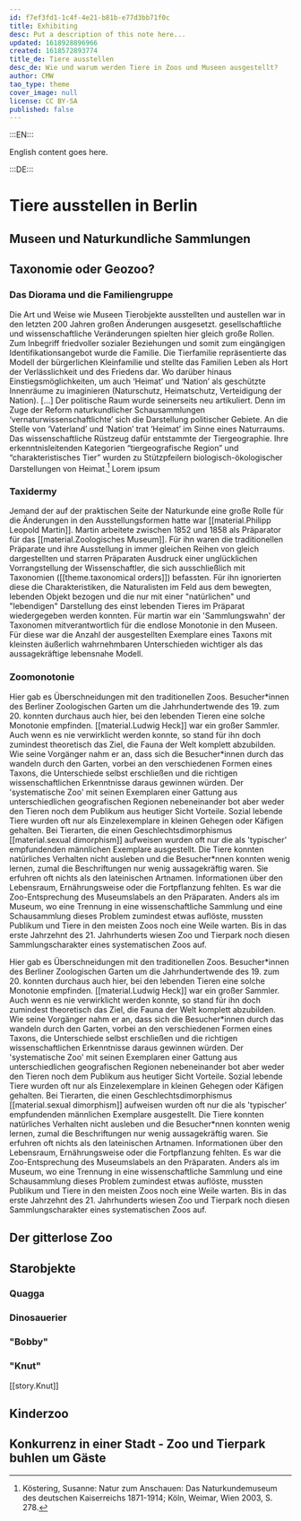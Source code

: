 ```yaml
---
id: f7ef3fd1-1c4f-4e21-b81b-e77d3bb71f0c
title: Exhibiting
desc: Put a description of this note here...
updated: 1618928896966
created: 1618572893774
title_de: Tiere ausstellen
desc_de: Wie und warum werden Tiere in Zoos und Museen ausgestellt?
author: CMW
tao_type: theme
cover_image: null
license: CC BY-SA
published: false
---
```


:::EN:::

English content goes here.

:::DE:::

# Tiere ausstellen in Berlin

## Museen und Naturkundliche Sammlungen

## Taxonomie oder Geozoo?

### Das Diorama und die Familiengruppe

Die Art und Weise wie Museen Tierobjekte ausstellten und austellen war in den letzten 200 Jahren großen Änderungen ausgesetzt. gesellschaftliche und wissenschaftliche Veränderungen spielten hier gleich große Rollen.
Zum Inbegriff friedvoller sozialer Beziehungen und somit zum eingängigen Identifikationsangebot wurde die Familie. Die Tierfamilie repräsentierte das Modell der bürgerlichen Kleinfamilie und stellte das Familien Leben als Hort der Verlässlichkeit und des Friedens dar. Wo darüber hinaus Einstiegsmöglichkeiten, um auch ‘Heimat’ und ‘Nation’ als geschützte Innenräume zu imaginieren (Naturschutz, Heimatschutz, Verteidigung der Nation). […] Der politische Raum wurde seinerseits neu artikuliert. Denn im Zuge der Reform naturkundlicher Schausammlungen ‘vernaturwissenschaftlichte’ sich die Darstellung politischer Gebiete. An die Stelle von ‘Vaterland’ und ‘Nation’ trat ‘Heimat’ im Sinne eines Naturraums. Das wissenschaftliche Rüstzeug dafür entstammte der Tiergeographie. Ihre erkenntnisleitenden Kategorien “tiergeografische Region” und “charakteristisches Tier” wurden zu Stützpfeilern biologisch-ökologischer Darstellungen von Heimat.[^1] Lorem ipsum

### Taxidermy

Jemand der auf der praktischen Seite der Naturkunde eine große Rolle für die Änderungen in den Ausstellungsformen hatte war [[material.Philipp Leopold Martin]]. Martin arbeitete zwischen 1852 und 1858 als Präparator für das [[material.Zoologisches Museum]]. Für ihn waren die traditionellen Präparate und ihre Ausstellung in immer gleichen Reihen von gleich dargestellten und starren Präparaten Ausdruck einer unglücklichen Vorrangstellung der Wissenschaftler, die sich ausschließlich mit Taxonomien ([[theme.taxonomical orders]]) befassten. Für ihn ignorierten diese die Charakteristiken, die Naturalisten im Feld aus dem bewegten, lebenden Objekt bezogen und die nur mit einer "natürlichen" und "lebendigen" Darstellung des einst lebenden Tieres im Präparat wiedergegeben werden konnten.
Für martin war ein 'Sammlungswahn' der Taxonomen mitverantwortlich für die endlose Monotonie in den Museen. Für diese war die Anzahl der ausgestellten Exemplare eines Taxons mit kleinsten äußerlich wahrnehmbaren Unterschieden wichtiger als das aussagekräftige lebensnahe Modell.

### Zoomonotonie

Hier gab es Überschneidungen mit den traditionellen Zoos. Besucher\*innen des Berliner Zoologischen Garten um die Jahrhundertwende des 19. zum 20. konnten durchaus auch hier, bei den lebenden Tieren eine solche Monotonie empfinden. [[material.Ludwig Heck]] war ein großer Sammler. Auch wenn es nie verwirklicht werden konnte, so stand für ihn doch zumindest theoretisch das Ziel, die Fauna der Welt komplett abzubilden. Wie seine Vorgänger nahm er an, dass sich die Besucher\*innen durch das wandeln durch den Garten, vorbei an den verschiedenen Formen eines Taxons, die Unterschiede selbst erschließen und die richtigen wissenschaftlichen Erkenntnisse daraus gewinnen würden. Der 'systematische Zoo' mit seinen Exemplaren einer Gattung aus unterschiedlichen geografischen Regionen nebeneinander bot aber weder den Tieren noch dem Publikum aus heutiger Sicht Vorteile. Sozial lebende Tiere wurden oft nur als Einzelexemplare in kleinen Gehegen oder Käfigen gehalten. Bei Tierarten, die einen Geschlechtsdimorphismus [[material.sexual dimorphism]] aufweisen wurden oft nur die als 'typischer' empfundenden männlichen Exemplare ausgestellt. Die Tiere konnten natürliches Verhalten nicht ausleben und die Besucher\*nnen konnten wenig lernen, zumal die Beschriftungen nur wenig aussagekräftig waren. Sie erfuhren oft nichts als den lateinischen Artnamen. Informationen über den Lebensraum, Ernährungsweise oder die Fortpflanzung fehlten. Es war die Zoo-Entsprechung des Museumslabels an den Präparaten. Anders als im Museum, wo eine Trennung in eine wissenschaftliche Sammlung und eine Schausammlung dieses Problem zumindest etwas auflöste, mussten Publikum und Tiere in den meisten Zoos noch eine Weile warten. Bis in das erste Jahrzehnt des 21. Jahrhunderts wiesen Zoo und Tierpark noch diesen Sammlungscharakter eines systematischen Zoos auf.   

Hier gab es Überschneidungen mit den traditionellen Zoos. Besucher\*innen des Berliner Zoologischen Garten um die Jahrhundertwende des 19. zum 20. konnten durchaus auch hier, bei den lebenden Tieren eine solche Monotonie empfinden. [[material.Ludwig Heck]] war ein großer Sammler. Auch wenn es nie verwirklicht werden konnte, so stand für ihn doch zumindest theoretisch das Ziel, die Fauna der Welt komplett abzubilden. Wie seine Vorgänger nahm er an, dass sich die Besucher\*innen durch das wandeln durch den Garten, vorbei an den verschiedenen Formen eines Taxons, die Unterschiede selbst erschließen und die richtigen wissenschaftlichen Erkenntnisse daraus gewinnen würden. Der 'systematische Zoo' mit seinen Exemplaren einer Gattung aus unterschiedlichen geografischen Regionen nebeneinander bot aber weder den Tieren noch dem Publikum aus heutiger Sicht Vorteile. Sozial lebende Tiere wurden oft nur als Einzelexemplare in kleinen Gehegen oder Käfigen gehalten. Bei Tierarten, die einen Geschlechtsdimorphismus [[material.sexual dimorphism]] aufweisen wurden oft nur die als 'typischer' empfundenden männlichen Exemplare ausgestellt. Die Tiere konnten natürliches Verhalten nicht ausleben und die Besucher\*nnen konnten wenig lernen, zumal die Beschriftungen nur wenig aussagekräftig waren. Sie erfuhren oft nichts als den lateinischen Artnamen. Informationen über den Lebensraum, Ernährungsweise oder die Fortpflanzung fehlten. Es war die Zoo-Entsprechung des Museumslabels an den Präparaten. Anders als im Museum, wo eine Trennung in eine wissenschaftliche Sammlung und eine Schausammlung dieses Problem zumindest etwas auflöste, mussten Publikum und Tiere in den meisten Zoos noch eine Weile warten. Bis in das erste Jahrzehnt des 21. Jahrhunderts wiesen Zoo und Tierpark noch diesen Sammlungscharakter eines systematischen Zoos auf.
## Der gitterlose Zoo

## Starobjekte

### Quagga

### Dinosauerier

### "Bobby"

### "Knut"

[[story.Knut]]

## Kinderzoo

## Konkurrenz in einer Stadt - Zoo und Tierpark buhlen um Gäste

[^1]: Köstering, Susanne: Natur zum Anschauen: Das Naturkundemuseum des deutschen Kaiserreichs 1871-1914; Köln, Weimar, Wien 2003, S. 278.
